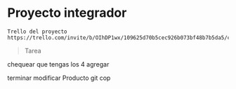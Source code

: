 # Proyecto integrador

    Trello del proyecto  
    https://trello.com/invite/b/OIhDP1wx/109625d70b5cec926b073bf48b7b5da5/catalogophptarde
    
    
>Tarea

  chequear que tengas los 4 agregar 
  
  terminar modificar Producto
  git cop
